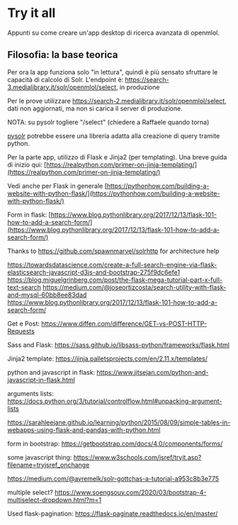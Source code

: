 # Try it all

Appunti su come creare un'app desktop di ricerca avanzata di openmlol.

## Filosofia: la base teorica

Per ora la app funziona solo "in lettura", quindi è più sensato sfruttare le capacità di calcolo di Solr.
L'endpoint è: https://search-3.medialibrary.it/solr/openmlol/select, in produzione

Per le prove utilizzare https://search-2.medialibrary.it/solr/openmlol/select, dati non aggiornati, ma non si carica il server di produzione.

NOTA: su pysolr togliere "/select" (chiedere a Raffaele quando torna)

[pysolr](https://pypi.org/project/pysolr/2.1.0/) potrebbe essere una libreria adatta alla creazione di query tramite python.

Per la parte app, utilizzo di Flask e Jinja2 (per templating). Una breve guida di inizio qui: [https://realpython.com/primer-on-jinja-templating/](https://realpython.com/primer-on-jinja-templating/)

Vedi anche per Flask in generale [https://pythonhow.com/building-a-website-with-python-flask/](https://pythonhow.com/building-a-website-with-python-flask/)

Form in flask: [https://www.blog.pythonlibrary.org/2017/12/13/flask-101-how-to-add-a-search-form/](https://www.blog.pythonlibrary.org/2017/12/13/flask-101-how-to-add-a-search-form/)

Thanks to https://github.com/spawnmarvel/solrhttp for architecture help


https://towardsdatascience.com/create-a-full-search-engine-via-flask-elasticsearch-javascript-d3js-and-bootstrap-275f9dc6efe1
https://blog.miguelgrinberg.com/post/the-flask-mega-tutorial-part-x-full-text-search
https://medium.com/@joseortizcosta/search-utility-with-flask-and-mysql-60bb8ee83dad
https://www.blog.pythonlibrary.org/2017/12/13/flask-101-how-to-add-a-search-form/

Get e Post: https://www.diffen.com/difference/GET-vs-POST-HTTP-Requests


Sass and Flask: https://sass.github.io/libsass-python/frameworks/flask.html

Jinja2 template: https://jinja.palletsprojects.com/en/2.11.x/templates/

python and javascript in flask: https://www.jitsejan.com/python-and-javascript-in-flask.html

<!-- iterate results
        {% for r in data %}
        <p> {{ r }}</p>
        {% endfor %}
        <br>
-->

arguments lists: https://docs.python.org/3/tutorial/controlflow.html#unpacking-argument-lists

https://sarahleejane.github.io/learning/python/2015/08/09/simple-tables-in-webapps-using-flask-and-pandas-with-python.html

form in bootstrap: https://getbootstrap.com/docs/4.0/components/forms/

some javascript thing: https://www.w3schools.com/jsref/tryit.asp?filename=tryjsref_onchange

https://medium.com/@avremelk/solr-gottchas-a-tutorial-a953c8b3e775

multiple select? https://www.soengsouy.com/2020/03/bootstrap-4-multiselect-dropdown.html?m=1

Used flask-pagination: https://flask-paginate.readthedocs.io/en/master/

